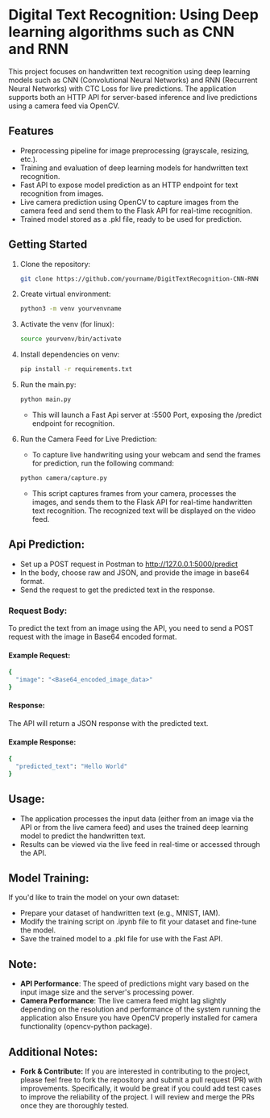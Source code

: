 # Digital Text Recognition: Using Deep learning algorithms such as CNN and RNN

This project focuses on handwritten text recognition using deep learning models such as CNN (Convolutional Neural Networks) and RNN (Recurrent Neural Networks) with CTC Loss for live predictions. The application supports both an HTTP API for server-based inference and live predictions using a camera feed via OpenCV.

## Features

- Preprocessing pipeline for image preprocessing (grayscale, resizing, etc.).
- Training and evaluation of deep learning models for handwritten text recognition.
- Fast API to expose model prediction as an HTTP endpoint for text recognition from images.
- Live camera prediction using OpenCV to capture images from the camera feed and send them to the Flask API for real-time recognition.
- Trained model stored as a .pkl file, ready to be used for prediction.

## Getting Started

1. Clone the repository:
   ```bash
   git clone https://github.com/yourname/DigitTextRecognition-CNN-RNN

2. Create virtual environment:
   ```bash
   python3 -m venv yourvenvname   

3. Activate the venv (for linux):
   ```bash
   source yourvenv/bin/activate

4. Install dependencies on venv:
   ```bash 
   pip install -r requirements.txt

5. Run the main.py:
   ```bash
   python main.py
   ```
   * This will launch a Fast Api server at :5500 Port, exposing the /predict endpoint for recognition.

6. Run the Camera Feed for Live Prediction:   
   * To capture live handwriting using your webcam and send the frames for prediction, run the following command: 
   ```bash
   python camera/capture.py
   ```
   * This script captures frames from your camera, processes the images, and sends them to the Flask API for real-time handwritten text recognition. The recognized text will be displayed on the video feed.

## Api Prediction:
   * Set up a POST request in Postman to http://127.0.0.1:5000/predict
   * In the body, choose raw and JSON, and provide the image in base64 format.
   * Send the request to get the predicted text in the response.

### Request Body:
   To predict the text from an image using the API, you need to send a POST request with the image in Base64 encoded format.
   #### Example Request:
   ```bash
   {
     "image": "<Base64_encoded_image_data>"
   }
   ```
   #### Response:
   The API will return a JSON response with the predicted text.
   #### Example Response:
   ```bash
   {
     "predicted_text": "Hello World"
   }
   ```   
    
## Usage:
   * The application processes the input data (either from an image via the API or from the live camera feed) and uses the trained deep learning model to predict the handwritten text.
   * Results can be viewed via the live feed in real-time or accessed through the API.

## Model Training:   
  If you'd like to train the model on your own dataset:
  * Prepare your dataset of handwritten text (e.g., MNIST, IAM).
  * Modify the training script on .ipynb file to fit your dataset and fine-tune the model.
  * Save the trained model to a .pkl file for use with the Fast API.

## Note:
   * **API Performance**: The speed of predictions might vary based on the input image size and the server's processing power.
   * **Camera Performance**: The live camera feed might lag slightly depending on the resolution and performance of the system running the application also Ensure you have OpenCV properly installed for camera functionality (opencv-python package).

## Additional Notes:
   * **Fork & Contribute:** If you are interested in contributing to the project, please feel free to fork the repository and submit a pull request (PR) with improvements. Specifically, it would be great if you could add test cases to improve the reliability of the project. I will review and merge the PRs once they are thoroughly tested.